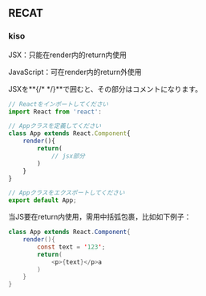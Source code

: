## RECAT

### kiso

JSX：只能在render内的return内使用

JavaScript：可在render内的return外使用

JSXを**{/\* \*/}**で囲むと、その部分はコメントになります。

```js
// Reactをインポートしてください
import React from 'react':

// Appクラスを定義してください
class App extends React.Component{
    render(){
        return(
            // jsx部分
        )
    }
}

// Appクラスをエクスポートしてください
export default App;
```

当JS要在return内使用，需用中括弧包裹，比如如下例子：

```java
class App extends React.Component{
    render(){
        const text = '123';
        return(
            <p>{text}</p>a
        )
    }
}
```
